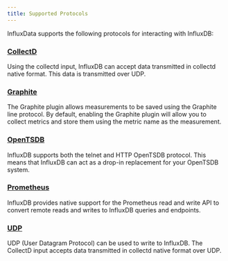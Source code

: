 ```yaml
---
title: Supported Protocols
---
```



InfluxData supports the following protocols for interacting with InfluxDB:

### [CollectD](https://github.com/influxdata/influxdb/blob/master/services/collectd/README.md)
Using the collectd input, InfluxDB can accept data transmitted in collectd native format. This data is transmitted over UDP.

### [Graphite](https://github.com/influxdata/influxdb/blob/master/services/graphite/README.md)
The Graphite plugin allows measurements to be saved using the Graphite line protocol. By default, enabling the Graphite plugin will allow you to collect metrics and store them using the metric name as the measurement.

### [OpenTSDB](https://github.com/influxdb/influxdb/blob/master/services/opentsdb/README.md)
InfluxDB supports both the telnet and HTTP OpenTSDB protocol.
This means that InfluxDB can act as a drop-in replacement for your OpenTSDB system.

### [Prometheus](/influxdb/v1.4/supported_protocols/prometheus.md)
InfluxDB provides native support for the Prometheus read and write API to convert remote reads and writes to InfluxDB queries and endpoints.

### [UDP](https://github.com/influxdata/influxdb/blob/master/services/udp/README.md)
UDP (User Datagram Protocol) can be used to write to InfluxDB. The CollectD input accepts data transmitted in collectd native format over UDP.
